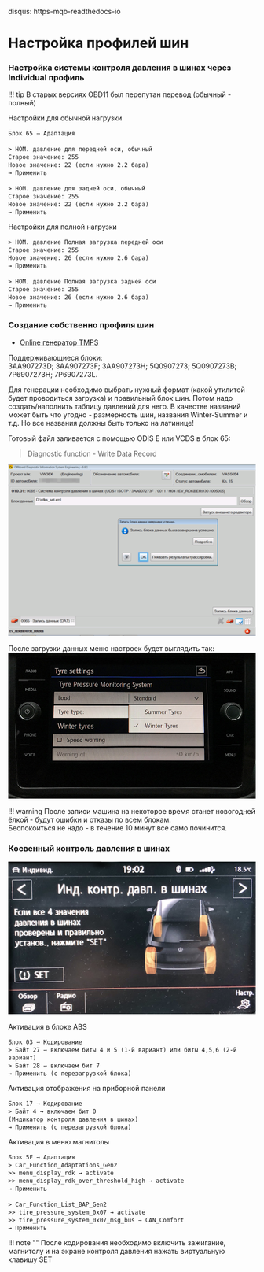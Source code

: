 disqus: https-mqb-readthedocs-io
# Настройка профилей шин

### Настройка системы контроля давления в шинах через Individual профиль

!!! tip
    В старых версиях OBD11 был перепутан перевод (обычный - полный)
    
Настройки для обычной нагрузки

    Блок 65 → Адаптация

    > НОМ. давление для передней оси, обычный
    Старое значение: 255
    Новое значение: 22 (если нужно 2.2 бара)
    → Применить
    
    > НОМ. давление для задней оси, обычный
    Старое значение: 255
    Новое значение: 22 (если нужно 2.2 бара)
    → Применить

Настройки для полной нагрузки

    > НОМ. давление Полная загрузка передней оси
    Старое значение: 255
    Новое значение: 26 (если нужно 2.6 бара)
    → Применить
    
    > НОМ. давление Полная загрузка задней оси
    Старое значение: 255
    Новое значение: 26 (если нужно 2.6 бара)
    → Применить

### Создание собственно профиля шин

+ [Online генератор TMPS](generator.html)

Поддерживающиеся блоки:   
3AA907273D; 3AA907273F; 3AA907273H; 5Q0907273; 5Q0907273B; 7P6907273H; 7P6907273L.

Для генерации необходимо выбрать нужный формат (какой утилитой будет проводиться загрузка) и правильный блок шин. 
Потом надо создать/наполнить таблицу давлений для него. 
В качестве названий может быть что угодно - размерность шин, названия Winter-Summer и т.д. Но все названия должны быть только на латинице!

Готовый файл заливается с помощью ODIS E или VCDS в блок 65:

> Diagnostic function - Write Data Record

![Screenshot](../images/MQB/odis-e-tires.png) 

После загрузки данных меню настроек будет выглядить так:
![Screenshot](../images/MQB/tires.jpg) 
    
!!! warning
    После записи машина на некоторое время станет новогодней ёлкой - будут ошибки и отказы по всем блокам.   
    Беспокоиться не надо - в течение 10 минут все само починится.
    
### Косвенный контроль давления в шинах

![Screenshot](../images/MQB/analog_tires.png) 

Активация в блоке ABS
```
Блок 03 → Кодирование
> Байт 27 → включаем биты 4 и 5 (1-й вариант) или биты 4,5,6 (2-й вариант) 
> Байт 28 → включаем бит 7
→ Применить (с перезагрузкой блока)
```

Активация отображения на приборной панели
```
Блок 17 → Кодирование  
> Байт 4 → включаем бит 0
(Индикатор контроля давления в шинах)
→ Применить (с перезагрузкой блока)
```

Активация в меню магнитолы
```
Блок 5F → Адаптация
> Car_Function_Adaptations_Gen2
>> menu_display_rdk → activate
>> menu_display_rdk_over_threshold_high → activate
→ Применить 

> Car_Function_List_BAP_Gen2
>> tire_pressure_system_0x07 → activate
>> tire_pressure_system_0x07_msg_bus → CAN_Comfort
→ Применить 
```

!!! note ""
    После кодирования необходимо включить зажигание, магнитолу и на экране контроля давления нажать виртуальную клавишу SET